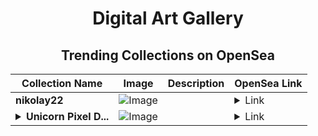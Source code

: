 <div align="center">

# Digital Art Gallery

## Trending Collections on OpenSea

| Collection Name                       | Image                                                                                     | Description                       | OpenSea Link                                                                                          |
|---------------------------------------|-------------------------------------------------------------------------------------------|-----------------------------------|--------------------------------------------------------------------------------------------------------|
| **nikolay22** | ![Image](https://i.seadn.io/s/raw/files/5e65b30ef747be579b96b5bb7366b5c1.png?w=500&auto=format?w=200&auto=format) |  | <details><summary>Link</summary>[nikolay22](https://opensea.io/collection/nikolay22)</details> |
| **<details><summary>Unicorn Pixel D...</summary>Unicorn Pixel Dreams</details>** | ![Image](https://i.seadn.io/s/raw/files/f3d37f18d6981e7f0e883e6b4cfa6949.png?w=500&auto=format?w=200&auto=format) |  | <details><summary>Link</summary>[Unicorn Pixel Dreams](https://opensea.io/collection/unicorn-pixel-dreams)</details> |

</div>